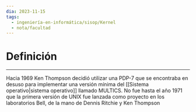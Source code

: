 ```yaml
---
dia: 2023-11-15
tags:
  - ingeniería-en-informática/sisop/Kernel
  - nota/facultad
---
```

# Definición
---
Hacia 1969 Ken Thompson decidió utilizar una PDP-7 que se encontraba en desuso para implementar una versión mínima del [[Sistema operativo|sistema operativo]] llamado MULTICS. No fue hasta el año 1971 que la primera versión de UNIX fue lanzada como proyecto en los laboratorios Bell, de la mano de Dennis Ritchie y Ken Thompson